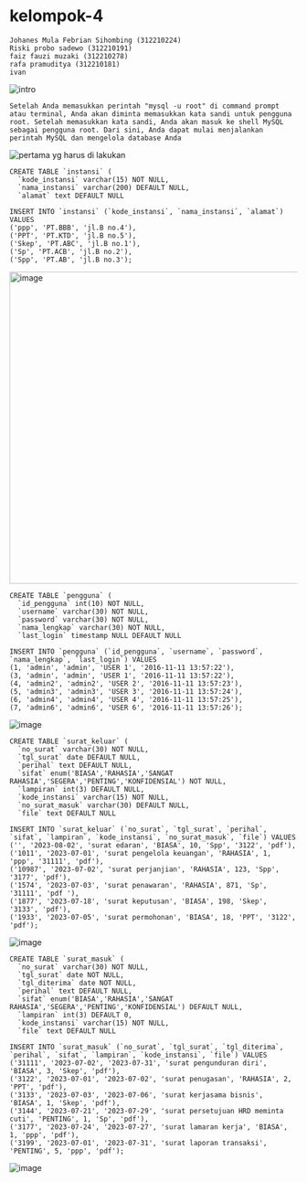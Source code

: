 # kelompok-4
```
Johanes Mula Febrian Sihombing (312210224)
Riski probo sadewo (312210191)
faiz fauzi muzaki (312210278)
rafa pramuditya (312210181)
ivan
```

![intro](https://github.com/riskibowo/kelompok-4/assets/115862112/ed983310-9ad2-4093-9395-e139c0b779bb)

```
Setelah Anda memasukkan perintah "mysql -u root" di command prompt atau terminal, Anda akan diminta memasukkan kata sandi untuk pengguna root. Setelah memasukkan kata sandi, Anda akan masuk ke shell MySQL sebagai pengguna root. Dari sini, Anda dapat mulai menjalankan perintah MySQL dan mengelola database Anda
```

![pertama yg harus di lakukan](https://github.com/riskibowo/kelompok-4/assets/115862112/278b12c5-07ce-4f92-907c-58164c76852c)

```
CREATE TABLE `instansi` (
  `kode_instansi` varchar(15) NOT NULL,
  `nama_instansi` varchar(200) DEFAULT NULL,
  `alamat` text DEFAULT NULL
```

```
INSERT INTO `instansi` (`kode_instansi`, `nama_instansi`, `alamat`) VALUES
('ppp', 'PT.BBB', 'jl.B no.4'),
('PPT', 'PT.KTD', 'jl.B no.5'),
('Skep', 'PT.ABC', 'jl.B no.1'),
('Sp', 'PT.ACB', 'jl.B no.2'),
('Spp', 'PT.AB', 'jl.B no.3');
```

<img width="546" alt="image" src="https://github.com/riskibowo/kelompok-4/assets/115862112/0038eab4-eaa8-425e-90c5-b808ee8594b4">

```
CREATE TABLE `pengguna` (
  `id_pengguna` int(10) NOT NULL,
  `username` varchar(30) NOT NULL,
  `password` varchar(30) NOT NULL,
  `nama_lengkap` varchar(30) NOT NULL,
  `last_login` timestamp NULL DEFAULT NULL
  ```

  ```
INSERT INTO `pengguna` (`id_pengguna`, `username`, `password`, `nama_lengkap`, `last_login`) VALUES
(1, 'admin', 'admin', 'USER 1', '2016-11-11 13:57:22'),
(3, 'admin', 'admin', 'USER 1', '2016-11-11 13:57:22'),
(4, 'admin2', 'admin2', 'USER 2', '2016-11-11 13:57:23'),
(5, 'admin3', 'admin3', 'USER 3', '2016-11-11 13:57:24'),
(6, 'admin4', 'admin4', 'USER 4', '2016-11-11 13:57:25'),
(7, 'admin6', 'admin6', 'USER 6', '2016-11-11 13:57:26');
```

![image](https://github.com/riskibowo/kelompok-4/assets/115862112/93cf10c1-a1b2-45b2-ad74-0b77a05184c9)

```
CREATE TABLE `surat_keluar` (
  `no_surat` varchar(30) NOT NULL,
  `tgl_surat` date DEFAULT NULL,
  `perihal` text DEFAULT NULL,
  `sifat` enum('BIASA','RAHASIA','SANGAT RAHASIA','SEGERA','PENTING','KONFIDENSIAL') NOT NULL,
  `lampiran` int(3) DEFAULT NULL,
  `kode_instansi` varchar(15) NOT NULL,
  `no_surat_masuk` varchar(30) DEFAULT NULL,
  `file` text DEFAULT NULL
```

```
INSERT INTO `surat_keluar` (`no_surat`, `tgl_surat`, `perihal`, `sifat`, `lampiran`, `kode_instansi`, `no_surat_masuk`, `file`) VALUES
('', '2023-08-02', 'surat edaran', 'BIASA', 10, 'Spp', '3122', 'pdf'),
('1011', '2023-07-01', 'surat pengelola keuangan', 'RAHASIA', 1, 'ppp', '31111', 'pdf'),
('10987', '2023-07-02', 'surat perjanjian', 'RAHASIA', 123, 'Spp', '3177', 'pdf'),
('1574', '2023-07-03', 'surat penawaran', 'RAHASIA', 871, 'Sp', '31111', 'pdf '),
('1877', '2023-07-18', 'surat keputusan', 'BIASA', 198, 'Skep', '3133', 'pdf'),
('1933', '2023-07-05', 'surat permohonan', 'BIASA', 18, 'PPT', '3122', 'pdf');
```
![image](https://github.com/riskibowo/kelompok-4/assets/115862112/0d7d008d-8730-418c-a097-2418f1a7fb45)

```
CREATE TABLE `surat_masuk` (
  `no_surat` varchar(30) NOT NULL,
  `tgl_surat` date NOT NULL,
  `tgl_diterima` date NOT NULL,
  `perihal` text DEFAULT NULL,
  `sifat` enum('BIASA','RAHASIA','SANGAT RAHASIA','SEGERA','PENTING','KONFIDENSIAL') DEFAULT NULL,
  `lampiran` int(3) DEFAULT 0,
  `kode_instansi` varchar(15) NOT NULL,
  `file` text DEFAULT NULL
```

```
INSERT INTO `surat_masuk` (`no_surat`, `tgl_surat`, `tgl_diterima`, `perihal`, `sifat`, `lampiran`, `kode_instansi`, `file`) VALUES
('31111', '2023-07-02', '2023-07-31', 'surat pengunduran diri', 'BIASA', 3, 'Skep', 'pdf'),
('3122', '2023-07-01', '2023-07-02', 'surat penugasan', 'RAHASIA', 2, 'PPT', 'pdf'),
('3133', '2023-07-03', '2023-07-06', 'surat kerjasama bisnis', 'BIASA', 1, 'Skep', 'pdf'),
('3144', '2023-07-21', '2023-07-29', 'surat persetujuan HRD meminta cuti', 'PENTING', 1, 'Sp', 'pdf'),
('3177', '2023-07-24', '2023-07-27', 'surat lamaran kerja', 'BIASA', 1, 'ppp', 'pdf'),
('3199', '2023-07-01', '2023-07-31', 'surat laporan transaksi', 'PENTING', 5, 'ppp', 'pdf');
```
![image](https://github.com/riskibowo/kelompok-4/assets/115862112/89e7ee1f-2185-47a2-9e61-0188c1775fe9)



